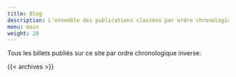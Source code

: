 ```yaml
---
title: Blog
description: L’ensemble des publications classées par ordre chronologique inverse.
menu: main
weight: 20
---
```


Tous les billets publiés sur ce site par ordre chronologique inverse.

{{< archives >}}